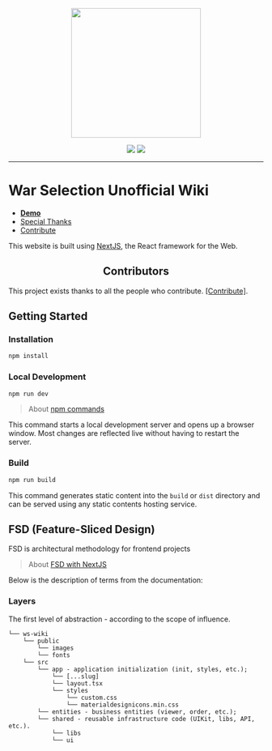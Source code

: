 <div align="center">
  <p><img width="256" src="https://media.discordapp.net/attachments/1219888807919358002/1294905045174849647/logo.png?ex=670cb5cc&is=670b644c&hm=ba2140dcff5ea8995d832f4d2d3b321f35cd3b13bee471d78756ecc8253bc7c9&=&format=webp&quality=lossless"/></p>
</div>
<div align="center">
  <img src="https://img.shields.io/badge/Next.js-black?logo=next.js&logoColor=white">
  <img src="https://img.shields.io/badge/TypeScript-3178C6?logo=typescript&logoColor=fff">
</div>
<hr />

# War Selection Unofficial Wiki

- **[Demo](https://wiki.warselection.com/)**
- [Special Thanks](#special-thanks)
- [Contribute](#contributors)

This website is built using [NextJS](https://nextjs.org/), the React framework for the Web.

<h2 align="center">Contributors</h2>

This project exists thanks to all the people who contribute. [[Contribute]](https://github.com/WS-Modders/wiki/blob/master/.github/CONTRIBUTING.md).
<a href="https://github.com/WS-Modders/wiki/graphs/contributors"></a>

## Getting Started

### Installation
```bash
npm install
```

### Local Development
```bash
npm run dev
```
> About [npm commands](https://docs.npmjs.com/cli/v10/commands)

This command starts a local development server and opens up a browser window. Most changes are reflected live without having to restart the server.

### Build
```bash
npm run build
```

This command generates static content into the `build` or `dist` directory and can be served using any static contents hosting service.

## FSD (Feature-Sliced Design)
FSD is architectural methodology for frontend projects
> About [FSD with NextJS](https://feature-sliced.design/docs/guides/tech/with-nextjs)

Below is the description of terms from the documentation:

### Layers
The first level of abstraction - according to the scope of influence.

```
└── ws-wiki
    └── public
        └── images
        └── fonts
    └── src
        └── app - application initialization (init, styles, etc.);
            └── [...slug]
            └── layout.tsx
            └── styles
                └── custom.css
                └── materialdesignicons.min.css
        └── entities - business entities (viewer, order, etc.);
        └── shared - reusable infrastructure code (UIKit, libs, API, etc.).
            └── libs
            └── ui
```
